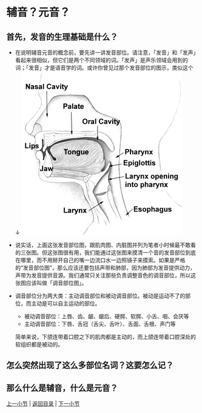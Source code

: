 # 辅音？元音？

## 首先，发音的生理基础是什么？

- 在说明辅音元音的概念前，要先讲一讲发音部位。请注意，「发音」和「发声」看起来很相似，但它们是两个不同领域的词。「发声」是声乐领域会用到的词；「发音」才是语音学的词。或许你曾见过那个发音部位的图示，类似这个↓
![image](illusts/articulatory_organs.jpg)

- 说实话，上面这张发音部位图，跟肌肉图、内脏图并列为笔者小时候最不敢看的三张图。但这张图很有用，我们能通过这张图来摸清一个音的发音部位到底在哪里，而不用掰开自己的嘴一边流口水一边照镜子来摸索。如果是严格的“发音部位图”，那么应该还要包括声带和肺部，因为肺部为发音提供动力，声带为发音提供音源。我们通常只关注那些负责调整音色的调音部位，所以这张图应该叫做「调音部位图」。

- 调音部位分为两大类：主动调音部位和被动调音部位。被动是运动不了的部位，而主动是可以自主运动的部位。

  - 被动调音部位：上唇、齿、龈、龈后、硬腭、软腭、小舌、咽、会厌等
  - 主动调音部位：下唇、舌冠（舌尖、舌叶）、舌面、舌根、声门等

  简单来说，下颌连带着口腔之下的肌肉都是主动的，而上颌连带着口腔深处的软组织都是被动的。

## 怎么突然出现了这么多部位名词？这要怎么记？

## 那么什么是辅音，什么是元音？

[上一小节](starting_from_english.md) | [返回目录](../README.md) | [下一小节](ipa.md)
